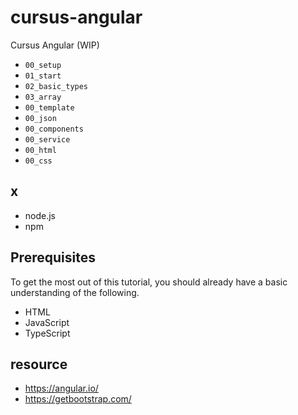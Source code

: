 # cursus-angular

Cursus Angular (WIP)

- `00_setup`
- `01_start`
- `02_basic_types`
- `03_array`
- `00_template`
- `00_json`
- `00_components`
- `00_service`
- `00_html`
- `00_css`

## x

- node.js
- npm

## Prerequisites

To get the most out of this tutorial, you should already have a basic understanding of the following.

- HTML
- JavaScript
- TypeScript

## resource

- https://angular.io/
- https://getbootstrap.com/
